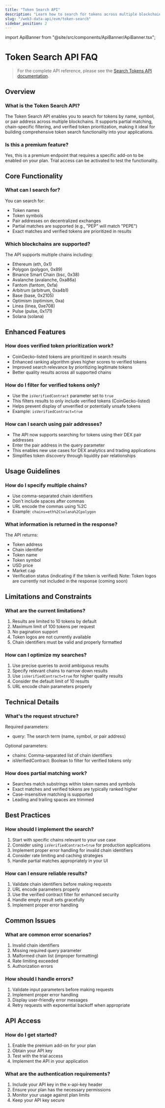 ```yaml
---
title: "Token Search API"
description: "Learn how to search for tokens across multiple blockchains using the Token Search API. Search by name, symbol, or pair address with support for partial matches, chain-specific filtering, and verified token prioritization."
slug: "/web3-data-api/evm/token-search"
sidebar_position: 2
---
```


import ApiBanner from "@site/src/components/ApiBanner/ApiBanner.tsx";

# Token Search API FAQ

> For the complete API reference, please see the [Search Tokens API documentation](/web3-data-api/evm/reference/search-tokens).

## Overview

### What is the Token Search API?

The Token Search API enables you to search for tokens by name, symbol, or pair address across multiple blockchains. It supports partial matching, chain-specific filtering, and verified token prioritization, making it ideal for building comprehensive token search functionality into your applications.

### Is this a premium feature?

Yes, this is a premium endpoint that requires a specific add-on to be enabled on your plan. Trial access can be activated to test the functionality.

## Core Functionality

### What can I search for?

You can search for:

- Token names
- Token symbols
- Pair addresses on decentralized exchanges
- Partial matches are supported (e.g., "PEP" will match "PEPE")
- Exact matches and verified tokens are prioritized in results

### Which blockchains are supported?

The API supports multiple chains including:

- Ethereum (eth, 0x1)
- Polygon (polygon, 0x89)
- Binance Smart Chain (bsc, 0x38)
- Avalanche (avalanche, 0xa86a)
- Fantom (fantom, 0xfa)
- Arbitrum (arbitrum, 0xa4b1)
- Base (base, 0x2105)
- Optimism (optimism, 0xa)
- Linea (linea, 0xe708)
- Pulse (pulse, 0x171)
- Solana (solana)

## Enhanced Features

### How does verified token prioritization work?

- CoinGecko-listed tokens are prioritized in search results
- Enhanced ranking algorithm gives higher scores to verified tokens
- Improved search relevance by prioritizing legitimate tokens
- Better quality results across all supported chains

### How do I filter for verified tokens only?

- Use the `isVerifiedContract` parameter set to `true`
- This filters results to only include verified tokens (CoinGecko-listed)
- Helps prevent display of unverified or potentially unsafe tokens
- Example: `isVerifiedContract=true`

### How can I search using pair addresses?

- The API now supports searching for tokens using their DEX pair addresses
- Enter the pair address in the query parameter
- This enables new use cases for DEX analytics and trading applications
- Simplifies token discovery through liquidity pair relationships

## Usage Guidelines

### How do I specify multiple chains?

- Use comma-separated chain identifiers
- Don't include spaces after commas
- URL encode the commas using %2C
- Example: `chains=eth%2Csolana%2Cpolygon`

### What information is returned in the response?

The API returns:

- Token address
- Chain identifier
- Token name
- Token symbol
- USD price
- Market cap
- Verification status (indicating if the token is verified)
  Note: Token logos are currently not included in the response (coming soon)

## Limitations and Constraints

### What are the current limitations?

1. Results are limited to 10 tokens by default
2. Maximum limit of 100 tokens per request
3. No pagination support
4. Token logos are not currently available
5. Chain identifiers must be valid and properly formatted

### How can I optimize my searches?

1. Use precise queries to avoid ambiguous results
2. Specify relevant chains to narrow down results
3. Use `isVerifiedContract=true` for higher quality results
4. Consider the default limit of 10 results
5. URL encode chain parameters properly

## Technical Details

### What's the request structure?

Required parameters:

- query: The search term (name, symbol, or pair address)

Optional parameters:

- chains: Comma-separated list of chain identifiers
- isVerifiedContract: Boolean to filter for verified tokens only

### How does partial matching work?

- Searches match substrings within token names and symbols
- Exact matches and verified tokens are typically ranked higher
- Case-insensitive matching is supported
- Leading and trailing spaces are trimmed

## Best Practices

### How should I implement the search?

1. Start with specific chains relevant to your use case
2. Consider using `isVerifiedContract=true` for production applications
3. Implement proper error handling for invalid chain identifiers
4. Consider rate limiting and caching strategies
5. Handle partial matches appropriately in your UI

### How can I ensure reliable results?

1. Validate chain identifiers before making requests
2. URL encode parameters properly
3. Use the verified contract filter for enhanced security
4. Handle empty result sets gracefully
5. Implement proper error handling

## Common Issues

### What are common error scenarios?

1. Invalid chain identifiers
2. Missing required query parameter
3. Malformed chain list (improper formatting)
4. Rate limiting exceeded
5. Authorization errors

### How should I handle errors?

1. Validate input parameters before making requests
2. Implement proper error handling
3. Display user-friendly error messages
4. Retry requests with exponential backoff when appropriate

## API Access

### How do I get started?

1. Enable the premium add-on for your plan
2. Obtain your API key
3. Test with the trial access
4. Implement the API in your application

### What are the authentication requirements?

1. Include your API key in the x-api-key header
2. Ensure your plan has the necessary permissions
3. Monitor your usage against plan limits
4. Keep your API key secure
